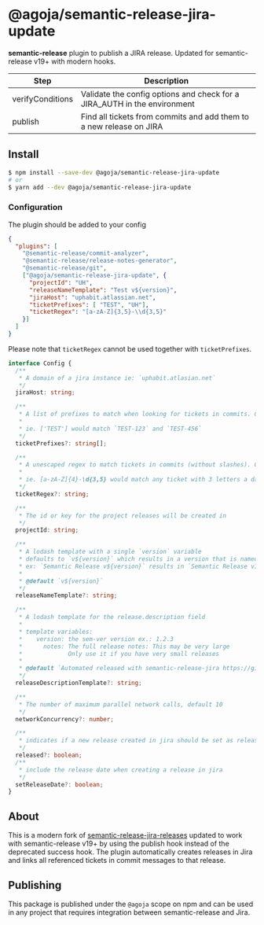# @agoja/semantic-release-jira-update

**semantic-release** plugin to publish a JIRA release. Updated for semantic-release v19+ with modern hooks.

| Step             | Description                                                               |
| ---------------- | ------------------------------------------------------------------------- |
| verifyConditions | Validate the config options and check for a JIRA_AUTH in the environment  |
| publish          | Find all tickets from commits and add them to a new release on JIRA       |

## Install

```bash
$ npm install --save-dev @agoja/semantic-release-jira-update
# or
$ yarn add --dev @agoja/semantic-release-jira-update
```

### Configuration

The plugin should be added to your config

```json
{
  "plugins": [
    "@semantic-release/commit-analyzer",
    "@semantic-release/release-notes-generator",
    "@semantic-release/git",
    ["@agoja/semantic-release-jira-update", {
      "projectId": "UH",
      "releaseNameTemplate": "Test v${version}",
      "jiraHost": "uphabit.atlassian.net",
      "ticketPrefixes": [ "TEST", "UH"],
      "ticketRegex": "[a-zA-Z]{3,5}-\\d{3,5}"
    }]
  ]
}
```

Please note that `ticketRegex` cannot be used together with `ticketPrefixes`.

```typescript
interface Config {
  /**
   * A domain of a jira instance ie: `uphabit.atlasian.net`
   */
  jiraHost: string;

  /**
   * A list of prefixes to match when looking for tickets in commits. Cannot be used together with ticketRegex.
   *
   * ie. ['TEST'] would match `TEST-123` and `TEST-456`
   */
  ticketPrefixes?: string[];

  /**
   * A unescaped regex to match tickets in commits (without slashes). Cannot be used together with ticketPrefixes.
   *
   * ie. [a-zA-Z]{4}-\d{3,5} would match any ticket with 3 letters a dash and 3 to 5 numbers, such as `TEST-456`, `TEST-5643` and `TEST-56432`
   */
  ticketRegex?: string;

  /**
   * The id or key for the project releases will be created in
   */
  projectId: string;

  /**
   * A lodash template with a single `version` variable
   * defaults to `v${version}` which results in a version that is named like `v1.0.0`
   * ex: `Semantic Release v${version}` results in `Semantic Release v1.0.0`
   *
   * @default `v${version}`
   */
  releaseNameTemplate?: string;

  /**
   * A lodash template for the release.description field
   *
   * template variables:
   *    version: the sem-ver version ex.: 1.2.3
   *      notes: The full release notes: This may be very large
   *             Only use it if you have very small releases
   *
   * @default `Automated released with semantic-release-jira https://github.com/agoja/semantic-release-jira`
   */
  releaseDescriptionTemplate?: string;

  /**
   * The number of maximum parallel network calls, default 10
   */
  networkConcurrency?: number;

  /**
   * indicates if a new release created in jira should be set as released
   */
  released?: boolean;
  /**
   * include the release date when creating a release in jira
   */
  setReleaseDate?: boolean;
}
```

## About

This is a modern fork of [semantic-release-jira-releases](https://github.com/UpHabit/semantic-release-jira-releases) updated to work with semantic-release v19+ by using the publish hook instead of the deprecated success hook. The plugin automatically creates releases in Jira and links all referenced tickets in commit messages to that release.

## Publishing

This package is published under the `@agoja` scope on npm and can be used in any project that requires integration between semantic-release and Jira.